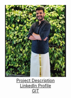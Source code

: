 <center><img src="/images/my_pic.jpg" alt="Avatar" style="width:200px"></center> 

<center><a href="https://docs.google.com/spreadsheets/d/1tHFYnNZkA8kO0w2tk10G_c88rnqVLbw9hhaiSz2tGc8/edit?usp=sharing">Project Description</a></center>
<center><a href="https://www.linkedin.com/in/keyur-talathi-a64227120">LinkedIn Profile</a> </center>
<center><a href="https://github.com/keyurtalathi?tab=repositories">GIT</a> </center>
